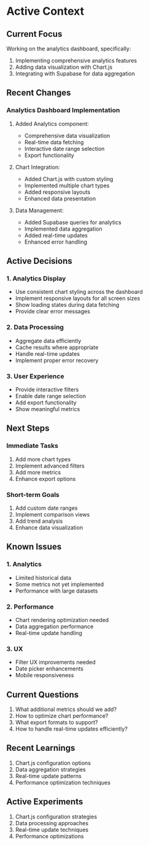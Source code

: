 # Active Context

## Current Focus
Working on the analytics dashboard, specifically:
1. Implementing comprehensive analytics features
2. Adding data visualization with Chart.js
3. Integrating with Supabase for data aggregation

## Recent Changes

### Analytics Dashboard Implementation
1. Added Analytics component:
   - Comprehensive data visualization
   - Real-time data fetching
   - Interactive date range selection
   - Export functionality

2. Chart Integration:
   - Added Chart.js with custom styling
   - Implemented multiple chart types
   - Added responsive layouts
   - Enhanced data presentation

3. Data Management:
   - Added Supabase queries for analytics
   - Implemented data aggregation
   - Added real-time updates
   - Enhanced error handling

## Active Decisions

### 1. Analytics Display
- Use consistent chart styling across the dashboard
- Implement responsive layouts for all screen sizes
- Show loading states during data fetching
- Provide clear error messages

### 2. Data Processing
- Aggregate data efficiently
- Cache results where appropriate
- Handle real-time updates
- Implement proper error recovery

### 3. User Experience
- Provide interactive filters
- Enable date range selection
- Add export functionality
- Show meaningful metrics

## Next Steps

### Immediate Tasks
1. Add more chart types
2. Implement advanced filters
3. Add more metrics
4. Enhance export options

### Short-term Goals
1. Add custom date ranges
2. Implement comparison views
3. Add trend analysis
4. Enhance data visualization

## Known Issues

### 1. Analytics
- Limited historical data
- Some metrics not yet implemented
- Performance with large datasets

### 2. Performance
- Chart rendering optimization needed
- Data aggregation performance
- Real-time update handling

### 3. UX
- Filter UX improvements needed
- Date picker enhancements
- Mobile responsiveness

## Current Questions
1. What additional metrics should we add?
2. How to optimize chart performance?
3. What export formats to support?
4. How to handle real-time updates efficiently?

## Recent Learnings
1. Chart.js configuration options
2. Data aggregation strategies
3. Real-time update patterns
4. Performance optimization techniques

## Active Experiments
1. Chart.js configuration strategies
2. Data processing approaches
3. Real-time update techniques
4. Performance optimizations